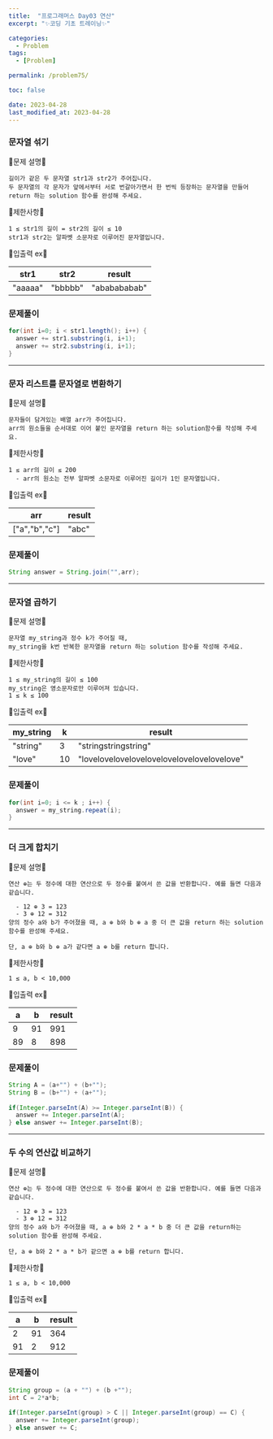 ```yaml
---
title:  "프로그래머스 Day03 연산"
excerpt: "✨코딩 기초 트레이닝✨"

categories:
  - Problem
tags:
  - [Problem]

permalink: /problem75/

toc: false

date: 2023-04-28
last_modified_at: 2023-04-28
---
```


### 문자열 섞기

💫문제 설명💫

```
길이가 같은 두 문자열 str1과 str2가 주어집니다.
두 문자열의 각 문자가 앞에서부터 서로 번갈아가면서 한 번씩 등장하는 문자열을 만들어 return 하는 solution 함수를 완성해 주세요.
```

💫제한사항💫

```
1 ≤ str1의 길이 = str2의 길이 ≤ 10
str1과 str2는 알파벳 소문자로 이루어진 문자열입니다.
```

💫입출력 ex💫

|str1|str2|result|
|---|---|---|
|"aaaaa"|"bbbbb"|"ababababab"|


### 문제풀이

```java
for(int i=0; i < str1.length(); i++) {
  answer += str1.substring(i, i+1);
  answer += str2.substring(i, i+1);
}
```

<hr>

### 문자 리스트를 문자열로 변환하기

💫문제 설명💫

```
문자들이 담겨있는 배열 arr가 주어집니다. 
arr의 원소들을 순서대로 이어 붙인 문자열을 return 하는 solution함수를 작성해 주세요.
```

💫제한사항💫

```
1 ≤ arr의 길이 ≤ 200
  - arr의 원소는 전부 알파벳 소문자로 이루어진 길이가 1인 문자열입니다.
```

💫입출력 ex💫

|arr|result|
|---|---|
|["a","b","c"]|"abc"|


### 문제풀이

```java
String answer = String.join("",arr);
```

<hr>

### 문자열 곱하기

💫문제 설명💫

```
문자열 my_string과 정수 k가 주어질 때, 
my_string을 k번 반복한 문자열을 return 하는 solution 함수를 작성해 주세요.
```

💫제한사항💫

```
1 ≤ my_string의 길이 ≤ 100
my_string은 영소문자로만 이루어져 있습니다.
1 ≤ k ≤ 100
```

💫입출력 ex💫

|my_string|k|result|
|---|---|---|
|"string"|3|"stringstringstring"|
|"love"|10|"lovelovelovelovelovelovelovelovelovelove"|

### 문제풀이

```java
for(int i=0; i <= k ; i++) {
  answer = my_string.repeat(i);
}
```

<hr>

### 더 크게 합치기

💫문제 설명💫

```
연산 ⊕는 두 정수에 대한 연산으로 두 정수를 붙여서 쓴 값을 반환합니다. 예를 들면 다음과 같습니다.

  - 12 ⊕ 3 = 123
  - 3 ⊕ 12 = 312
양의 정수 a와 b가 주어졌을 때, a ⊕ b와 b ⊕ a 중 더 큰 값을 return 하는 solution 함수를 완성해 주세요.

단, a ⊕ b와 b ⊕ a가 같다면 a ⊕ b를 return 합니다.
```

💫제한사항💫

```
1 ≤ a, b < 10,000
```

💫입출력 ex💫

|a|b|result|
|---|---|---|
|9|91|991|
|89|8|898|

### 문제풀이

```java
String A = (a+"") + (b+"");
String B = (b+"") + (a+"");
        
if(Integer.parseInt(A) >= Integer.parseInt(B)) {
  answer += Integer.parseInt(A);
} else answer += Integer.parseInt(B);
```

<hr>

### 두 수의 연산값 비교하기

💫문제 설명💫

```
연산 ⊕는 두 정수에 대한 연산으로 두 정수를 붙여서 쓴 값을 반환합니다. 예를 들면 다음과 같습니다.

  - 12 ⊕ 3 = 123
  - 3 ⊕ 12 = 312
양의 정수 a와 b가 주어졌을 때, a ⊕ b와 2 * a * b 중 더 큰 값을 return하는 solution 함수를 완성해 주세요.

단, a ⊕ b와 2 * a * b가 같으면 a ⊕ b를 return 합니다.
```

💫제한사항💫

```
1 ≤ a, b < 10,000
```

💫입출력 ex💫

|a|b|result|
|---|---|---|
|2|91|364|
|91|2|912|

### 문제풀이

```java
String group = (a + "") + (b +"");
int C = 2*a*b;
        
if(Integer.parseInt(group) > C || Integer.parseInt(group) == C) {
  answer += Integer.parseInt(group);
} else answer += C;
```
